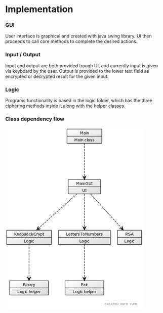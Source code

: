 # Implementation

### GUI

User interface is graphical and created with java swing library. UI then proceeds to call core methods
to complete the desired actions.

### Input / Output

Input and output are both provided trough UI, and currently input is given via keyboard by the user.
Output is provided to the lower text field as encrypted or decrypted result for the given input.


### Logic

Programs functionality is based in the logic folder, which has the three ciphering methods inside it
along with the helper classes. 

### Class dependency flow

![Structure](https://github.com/ArttuJanhunen/cipherer/blob/master/documentation/pictures/structure.png "Project layout")
